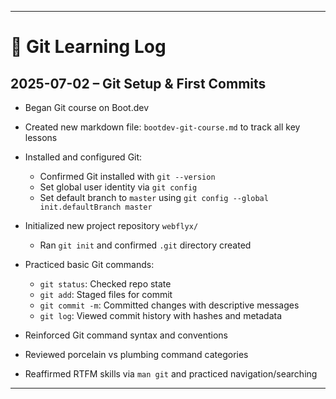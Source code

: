 

---

# 🔧 Git Learning Log

## 2025-07-02 – Git Setup & First Commits

* Began Git course on Boot.dev
* Created new markdown file: `bootdev-git-course.md` to track all key lessons
* Installed and configured Git:

  * Confirmed Git installed with `git --version`
  * Set global user identity via `git config`
  * Set default branch to `master` using `git config --global init.defaultBranch master`
* Initialized new project repository `webflyx/`

  * Ran `git init` and confirmed `.git` directory created
* Practiced basic Git commands:

  * `git status`: Checked repo state
  * `git add`: Staged files for commit
  * `git commit -m`: Committed changes with descriptive messages
  * `git log`: Viewed commit history with hashes and metadata
* Reinforced Git command syntax and conventions
* Reviewed porcelain vs plumbing command categories
* Reaffirmed RTFM skills via `man git` and practiced navigation/searching

---

